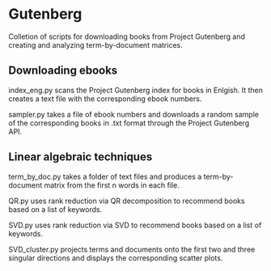 # Gutenberg
Colletion of scripts for downloading books from Project Gutenberg and creating and analyzing term-by-document matrices.

## Downloading ebooks
index_eng.py scans the Project Gutenberg index for books in Enlgish. It then creates a text file with the corresponding ebook numbers.

sampler.py takes a file of ebook numbers and downloads a random sample of the corresponding books in .txt format through the Project Gutenberg API.

## Linear algebraic techniques
term_by_doc.py takes a folder of text files and produces a term-by-document matrix from the first n words in each file.

QR.py uses rank reduction via QR decomposition to recommend books based on a list of keywords.

SVD.py uses rank reduction via SVD to recommend books based on a list of keywords.

SVD_cluster.py projects terms and documents onto the first two and three singular directions and displays the corresponding scatter plots.
